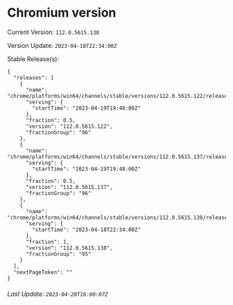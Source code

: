 # Chromium version

Current Version: `112.0.5615.138`

Version Update: `2023-04-18T22:34:00Z`

Stable Release(s):
```
{
  "releases": [
    {
      "name": "chrome/platforms/win64/channels/stable/versions/112.0.5615.122/releases/1681933680",
      "serving": {
        "startTime": "2023-04-19T19:48:00Z"
      },
      "fraction": 0.5,
      "version": "112.0.5615.122",
      "fractionGroup": "96"
    },
    {
      "name": "chrome/platforms/win64/channels/stable/versions/112.0.5615.137/releases/1681933680",
      "serving": {
        "startTime": "2023-04-19T19:48:00Z"
      },
      "fraction": 0.5,
      "version": "112.0.5615.137",
      "fractionGroup": "96"
    },
    {
      "name": "chrome/platforms/win64/channels/stable/versions/112.0.5615.138/releases/1681857240",
      "serving": {
        "startTime": "2023-04-18T22:34:00Z"
      },
      "fraction": 1,
      "version": "112.0.5615.138",
      "fractionGroup": "95"
    }
  ],
  "nextPageToken": ""
}
```

###### Last Update: `2023-04-20T16:00:07Z`
        
